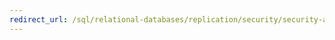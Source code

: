 ```yaml
--- 
redirect_url: /sql/relational-databases/replication/security/security-and-protection-replication 
--- 
```

